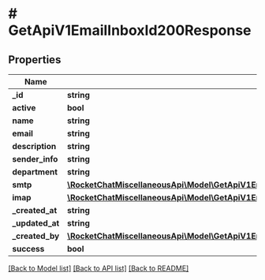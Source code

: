 # # GetApiV1EmailInboxId200Response

## Properties

Name | Type | Description | Notes
------------ | ------------- | ------------- | -------------
**_id** | **string** |  | [optional]
**active** | **bool** |  | [optional]
**name** | **string** |  | [optional]
**email** | **string** |  | [optional]
**description** | **string** |  | [optional]
**sender_info** | **string** |  | [optional]
**department** | **string** |  | [optional]
**smtp** | [**\RocketChatMiscellaneousApi\Model\GetApiV1EmailInboxList200ResponseEmailInboxesInnerSmtp**](GetApiV1EmailInboxList200ResponseEmailInboxesInnerSmtp.md) |  | [optional]
**imap** | [**\RocketChatMiscellaneousApi\Model\GetApiV1EmailInboxList200ResponseEmailInboxesInnerSmtp**](GetApiV1EmailInboxList200ResponseEmailInboxesInnerSmtp.md) |  | [optional]
**_created_at** | **string** |  | [optional]
**_updated_at** | **string** |  | [optional]
**_created_by** | [**\RocketChatMiscellaneousApi\Model\GetApiV1EmailInboxList200ResponseEmailInboxesInnerCreatedBy**](GetApiV1EmailInboxList200ResponseEmailInboxesInnerCreatedBy.md) |  | [optional]
**success** | **bool** |  | [optional]

[[Back to Model list]](../../README.md#models) [[Back to API list]](../../README.md#endpoints) [[Back to README]](../../README.md)
